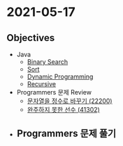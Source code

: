 # 2021-05-17

## Objectives
- Java
  - [Binary Search]()
  - [Sort]()
  - [Dynamic Programming]()
  - [Recursive]()
- Programmers 문제 Review
  - [문자열을 정수로 바꾸기 (22200)](https://programmers.co.kr/learn/courses/30/lessons/12925)
  - [완주하지 못한 선수 (41302)](https://programmers.co.kr/learn/courses/30/lessons/42576)
- Programmers 문제 풀기
  - 
